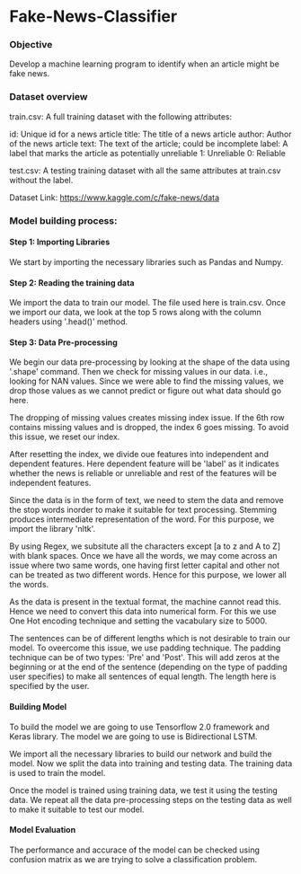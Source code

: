 # Fake-News-Classifier

### Objective

Develop a machine learning program to identify when an article might be fake news.


### Dataset overview

train.csv: A full training dataset with the following attributes:

id: Unique id for a news article
title: The title of a news article
author: Author of the news article
text: The text of the article; could be incomplete
label: A label that marks the article as potentially unreliable
1: Unreliable
0: Reliable

test.csv: A testing training dataset with all the same attributes at train.csv without the label.

Dataset Link: https://www.kaggle.com/c/fake-news/data


### Model building process:

#### Step 1: Importing Libraries

We start by importing the necessary libraries such as Pandas and Numpy.

#### Step 2: Reading the training data

We import the data to train our model. The file used here is train.csv. Once we import our data, we look at the top 5 rows along with the column headers using '.head()' method.

#### Step 3: Data Pre-processing

We begin our data pre-processing by looking at the shape of the data using '.shape' command. Then we check for missing values in our data. i.e., looking for NAN values. Since we were able to find the missing values, we drop those values as we cannot predict or figure out what data should go here.

The dropping of missing values creates missing index issue. If the 6th row contains missing values and is dropped, the index 6 goes missing. To avoid this issue, we reset our index.

After resetting the index, we divide oue features into independent and dependent features.
Here dependent feature will be 'label' as it indicates whether the news is reliable or unreliable and rest of the features will be independent features.

Since the data is in the form of text, we need to stem the data and remove the stop words inorder to make it suitable for text processing. Stemming produces intermediate representation of the word. For this purpose, we import the library 'nltk'.

By using Regex, we subsitute all the characters except [a to z and A to Z] with blank spaces. Once we have all the words, we may come across an issue where two same words, one having first letter capital and other not can be treated as two different words. Hence for this purpose, we lower all the words.

As the data is present in the textual format, the machine cannot read this. Hence we need to convert this data into numerical form. For this we use One Hot encoding technique and setting the vacabulary size to 5000.

The sentences can be of different lengths which is not desirable to train our model. To oveercome this issue, we use padding technique. The padding technique can be of two types: 'Pre' and 'Post'. This will add zeros at the beginning or at the end of the sentence (depending on the type of padding user specifies) to make all sentences of equal length. The length here is specified by the user.


#### Building Model

To build the model we are going to use Tensorflow 2.0 framework and Keras library. The model we are going to use is Bidirectional LSTM.

We import all the necessary libraries to build our network and build the model. Now we split the data into training and testing data. The training data is used to train the model. 

Once the model is trained using training data, we test it using the testing data. We repeat all the data pre-processing steps on the testing data as well to make it suitable to test our model.


#### Model Evaluation

The performance and accurace of the model can be checked using confusion matrix as we are trying to solve a classification problem. 





